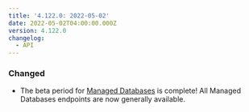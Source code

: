 ```yaml
---
title: '4.122.0: 2022-05-02'
date: 2022-05-02T04:00:00.000Z
version: 4.122.0
changelog:
  - API
---
```


### Changed

* The beta period for [Managed Databases](https://www.linode.com/docs/api/databases/) is complete! All Managed Databases endpoints are now generally available.
